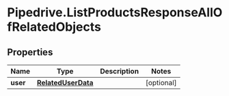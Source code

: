 # Pipedrive.ListProductsResponseAllOfRelatedObjects

## Properties

Name | Type | Description | Notes
------------ | ------------- | ------------- | -------------
**user** | [**RelatedUserData**](RelatedUserData.md) |  | [optional] 


